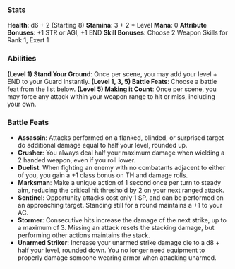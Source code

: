 ### Stats
**Health**: d6 + 2 (Starting 8)
**Stamina**: 3 + 2 * Level
**Mana**: 0
**Attribute Bonuses**: +1 STR or AGI, +1 END
**Skill Bonuses**: Choose 2 Weapon Skills for Rank 1, Exert 1

### Abilities
**(Level 1) Stand Your Ground**: Once per scene, you may add your level + END to your Guard instantly.
**(Level 1, 3, 5) Battle Feats**: Choose a battle feat from the list below.
**(Level 5) Making it Count**: Once per scene, you may force any attack within your weapon range to hit or miss, including your own.

### Battle Feats
- **Assassin**: Attacks performed on a flanked, blinded, or surprised target do additional damage equal to half your level, rounded up.
- **Crusher**: You always deal half your maximum damage when wielding a 2 handed weapon, even if you roll lower.
- **Duelist**: When fighting an enemy with no combatants adjacent to either of you, you gain a +1 class bonus on TH and damage rolls.
- **Marksman**: Make a unique action of 1 second once per turn to steady aim, reducing the critical hit threshold by 2 on your next ranged attack.
- **Sentinel**: Opportunity attacks cost only 1 SP, and can be performed on an approaching target. Standing still for a round maintains a +1 to your AC.
- **Stormer**: Consecutive hits increase the damage of the next strike, up to a maximum of 3. Missing an attack resets the stacking damage, but performing other actions maintains the stack.
- **Unarmed Striker**: Increase your unarmed strike damage die to a d8 + half your level, rounded down. You no longer need equipment to properly damage someone wearing armor when attacking unarmed.